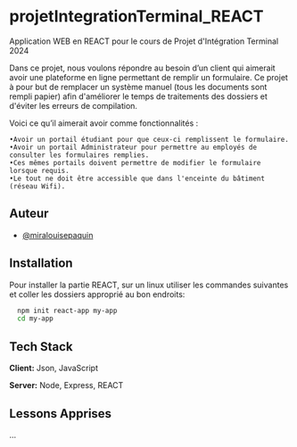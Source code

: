 # projetIntegrationTerminal_REACT
Application WEB en REACT pour le cours de Projet d'Intégration Terminal 2024

Dans ce projet, nous voulons répondre au besoin d’un client qui aimerait avoir une plateforme en ligne permettant de remplir un formulaire. Ce projet à pour but de remplacer un système manuel (tous les documents sont rempli papier) afin d'améliorer le temps de traitements des dossiers et d'éviter les erreurs de compilation.

Voici ce qu’il aimerait avoir comme fonctionnalités :

    •Avoir un portail étudiant pour que ceux-ci remplissent le formulaire.
    •Avoir un portail Administrateur pour permettre au employés de consulter les formulaires remplies.
    •Ces mêmes portails doivent permettre de modifier le formulaire lorsque requis.
    •Le tout ne doit être accessible que dans l'enceinte du bâtiment (réseau Wifi).



## Auteur

- [@miralouisepaquin](https://www.github.com/miralouisepaquin)


## Installation

Pour installer la partie REACT, sur un linux utiliser les commandes suivantes et coller les dossiers approprié au bon endroits:

```bash
  npm init react-app my-app
  cd my-app
```

    
## Tech Stack

**Client:** Json, JavaScript

**Server:** Node, Express, REACT


## Lessons Apprises

...
